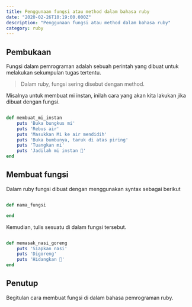 ```yaml
---
title: Penggunaan fungsi atau method dalam bahasa ruby
date: "2020-02-26T10:19:00.000Z"
description: "Penggunaan fungsi atau method dalam bahasa ruby"
category: ruby
---
```


## Pembukaan

Fungsi dalam pemrograman adalah sebuah perintah yang dibuat untuk melakukan sekumpulan tugas tertentu.

> Dalam ruby, fungsi sering disebut dengan method.

Misalnya untuk membuat mi instan, inilah cara yang akan kita lakukan jika dibuat dengan fungsi.

```ruby

def membuat_mi_instan
    puts 'Buka bungkus mi'
    puts 'Rebus air'
    puts 'Masukkan Mi ke air mendidih'
    puts 'Buka bumbunya, taruk di atas piring'
    puts 'Tuangkan mi'
    puts 'Jadilah mi instan 🍲'
end

```

## Membuat fungsi

Dalam ruby fungsi dibuat dengan menggunakan syntax sebagai berikut

```ruby

def nama_fungsi

end

```

Kemudian, tulis sesuatu di dalam fungsi tersebut.

```ruby

def memasak_nasi_goreng
    puts 'Siapkan nasi'
    puts 'Digoreng'
    puts 'Hidangkan 🍲'
end

```

## Penutup

Begitulan cara membuat fungsi di dalam bahasa pemrograman ruby.
